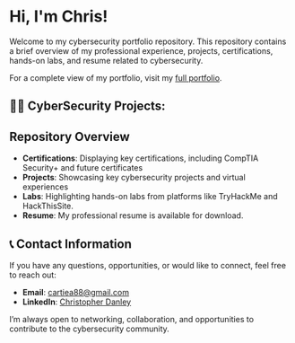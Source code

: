<h1>Hi, I'm Chris!</h1>

Welcome to my cybersecurity portfolio repository. This repository contains a brief overview of my professional experience, projects, certifications, hands-on labs, and resume related to cybersecurity.

For a complete view of my portfolio, visit my [full portfolio](index.md).

<h2>👨‍💻 CyberSecurity Projects:</h2>

## Repository Overview
- **Certifications**: Displaying key certifications, including CompTIA Security+ and future certificates
- **Projects**: Showcasing key cybersecurity projects and virtual experiences
- **Labs**: Highlighting hands-on labs from platforms like TryHackMe and HackThisSite.
- **Resume**: My professional resume is available for download.

## 📞 Contact Information

If you have any questions, opportunities, or would like to connect, feel free to reach out:

- **Email**: [cartiea88@gmail.com](mailto:cartiea88@gmail.com)
- **LinkedIn**: [Christopher Danley](cartiea88@gmail.com)

I’m always open to networking, collaboration, and opportunities to contribute to the cybersecurity community.


